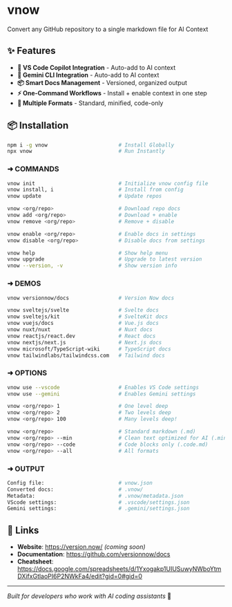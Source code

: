 # vnow

Convert any GitHub repository to a single markdown file for AI Context

## ✨ Features

- **🤖 VS Code Copilot Integration** - Auto-add to AI context
- **🤖 Gemini CLI Integration** - Auto-add to AI context
- **📦 Smart Docs Management** - Versioned, organized output  
- **⚡ One-Command Workflows** - Install + enable context in one step
- **🎯 Multiple Formats** - Standard, minified, code-only

## 📦 Installation

```bash
npm i -g vnow                       # Install Globally
npx vnow                            # Run Instantly
```

### ➜ COMMANDS
```bash
vnow init                           # Initialize vnow config file
vnow install, i                     # Install from config 
vnow update                         # Update repos

vnow <org/repo>                     # Download repo docs
vnow add <org/repo>                 # Download + enable
vnow remove <org/repo>              # Remove + disable

vnow enable <org/repo>              # Enable docs in settings
vnow disable <org/repo>             # Disable docs from settings

vnow help                           # Show help menu
vnow upgrade                        # Upgrade to latest version
vnow --version, -v                  # Show version info
```

### ➜ DEMOS
```bash
vnow versionnow/docs                # Version Now docs

vnow sveltejs/svelte                # Svelte docs
vnow sveltejs/kit                   # SvelteKit docs
vnow vuejs/docs                     # Vue.js docs
vnow nuxt/nuxt                      # Nuxt docs
vnow reactjs/react.dev              # React docs
vnow nextjs/next.js                 # Next.js docs
vnow microsoft/TypeScript-wiki      # TypeScript docs
vnow tailwindlabs/tailwindcss.com   # Tailwind docs
```

### ➜ OPTIONS
```bash
vnow use --vscode                   # Enables VS Code settings
vnow use --gemini                   # Enables Gemini settings

vnow <org/repo> 1                   # One level deep
vnow <org/repo> 2                   # Two levels deep
vnow <org/repo> 100                 # Many levels deep!

vnow <org/repo>                     # Standard markdown (.md)
vnow <org/repo> --min               # Clean text optimized for AI (.min.md)
vnow <org/repo> --code              # Code blocks only (.code.md)
vnow <org/repo> --all               # All formats 
```

### ➜ OUTPUT
```bash
Config file:                        # vnow.json
Converted docs:                     # .vnow/
Metadata:                           # .vnow/metadata.json
VScode settings:                    # .vscode/settings.json
Gemini settings:                    # .gemini/settings.json
```

## 🔗 Links

- **Website**: https://version.now/ *(coming soon)*
- **Documentation**: https://github.com/versionnow/docs
- **Cheatsheet**: https://docs.google.com/spreadsheets/d/1Yxogakp1UIUSuwyNWboYtmDXifxGtlaoPI6P2NWkFa4/edit?gid=0#gid=0

---

*Built for developers who work with AI coding assistants* 🤖
